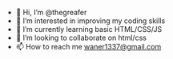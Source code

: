 - 👋 Hi, I’m @thegreafer
- 👀 I’m interested in improving my coding skills
- 🌱 I’m currently learning basic HTML/CSS/JS
- 💞️ I’m looking to collaborate on html/css
- 📫 How to reach me waner1337@gmail.com

<!---
thegreafer/thegreafer is a ✨ special ✨ repository because its `README.md` (this file) appears on your GitHub profile.
You can click the Preview link to take a look at your changes.
--->
